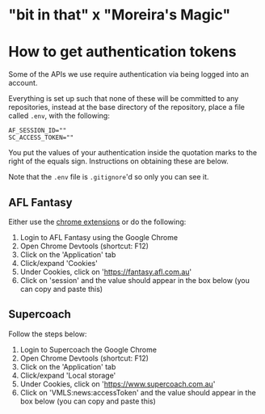 # "bit in that" x "Moreira's Magic"

# How to get authentication tokens

Some of the APIs we use require authentication via being logged into an account.

Everything is set up such that none of these will be committed to any repositories, instead at the base directory of the repository, place a file called `.env`, with the following:

```
AF_SESSION_ID=""
SC_ACCESS_TOKEN=""
```

You put the values of your authentication inside the quotation marks to the right of the equals sign. Instructions on obtaining these are below.

Note that the `.env` file is `.gitignore`'d so only you can see it.

## AFL Fantasy

Either use the [chrome extensions](https://github.com/bit-in-that/get_af_session) or do the following:

1. Login to AFL Fantasy using the Google Chrome
2. Open Chrome Devtools (shortcut: F12)
3. Click on the 'Application' tab
4. Click/expand 'Cookies'
5. Under Cookies, click on 'https://fantasy.afl.com.au'
6. Click on 'session' and the value should appear in the box below (you can copy and paste this)

## Supercoach

Follow the steps below:

1. Login to Supercoach  the Google Chrome
2. Open Chrome Devtools (shortcut: F12)
3. Click on the 'Application' tab
4. Click/expand 'Local storage'
5. Under Cookies, click on 'https://www.supercoach.com.au'
6. Click on 'VMLS:news:accessToken' and the value should appear in the box below (you can copy and paste this)
